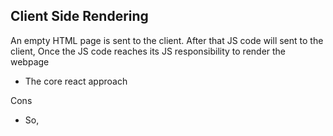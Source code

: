 ## Client Side Rendering

An empty HTML page is sent to the client.
After that JS code will sent to the client, Once the JS code reaches its JS responsibility to render the webpage

- The core react approach

Cons

- So,
